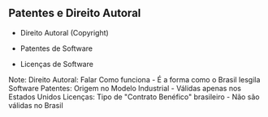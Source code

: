 ##  Patentes e Direito Autoral

* Direito Autoral (Copyright)

* Patentes de Software

* Licenças de Software


Note:
Direito Autoral: Falar Como funciona - É a forma como o Brasil lesgila Software
Patentes: Origem no Modelo Industrial - Válidas apenas nos Estados Unidos
Licenças: Tipo de "Contrato Benéfico" brasileiro - Não são válidas no Brasil
